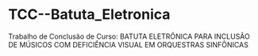 # TCC--Batuta_Eletronica
Trabalho de Conclusão de Curso: BATUTA ELETRÔNICA PARA INCLUSÃO DE MÚSICOS COM DEFICIÊNCIA VISUAL EM ORQUESTRAS SINFÔNICAS
